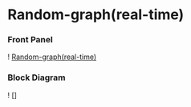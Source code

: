 # Random-graph(real-time)
### Front Panel
! [Random-graph(real-time)](https://github.com/Offliners/LabVIEW_projects/blob/master/Random-graph(real-time)/Random-Graph(Real%20Time).gif)

### Block Diagram
! []
